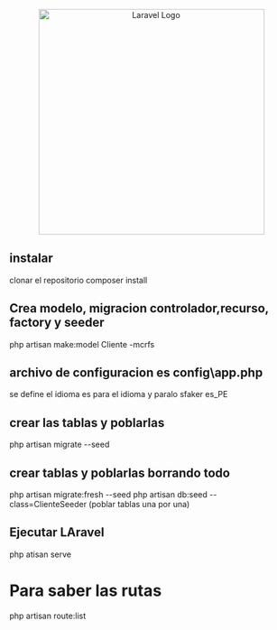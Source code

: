 <p align="center"><a href="https://laravel.com" target="_blank"><img src="https://raw.githubusercontent.com/laravel/art/master/logo-lockup/5%20SVG/2%20CMYK/1%20Full%20Color/laravel-logolockup-cmyk-red.svg" width="400" alt="Laravel Logo"></a></p>

## instalar

clonar el repositorio
composer install 

## Crea modelo, migracion controlador,recurso, factory y seeder
php artisan make:model Cliente -mcrfs

## archivo de configuracion es config\app.php
se define el idioma
es para el idioma y paralo sfaker es_PE

## crear las tablas y poblarlas
 php artisan migrate --seed
## crear tablas y poblarlas borrando todo
 php artisan migrate:fresh --seed
 php artisan db:seed --class=ClienteSeeder (poblar tablas una por una)

 ## Ejecutar LAravel
  php atisan serve

# Para saber las rutas
php artisan route:list
